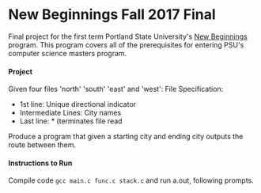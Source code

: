 # New Beginnings Fall 2017 Final
Final project for the first term Portland State University's [New Beginnings](https://www.pdx.edu/computer-science/get-ahead-with-accelerated-cs) program. This program covers all of the prerequisites for entering PSU's computer science masters program.

#### Project
Given four files 'north' 'south' 'east' and 'west':
File Specification:
* 1st line: Unique directional indicator
* Intermediate Lines: City names
* Last line: *  (terminates file read

Produce a program that given a starting city and ending city outputs the route between them.

#### Instructions to Run
Compile code `gcc main.c func.c stack.c` and run a.out, following prompts.
